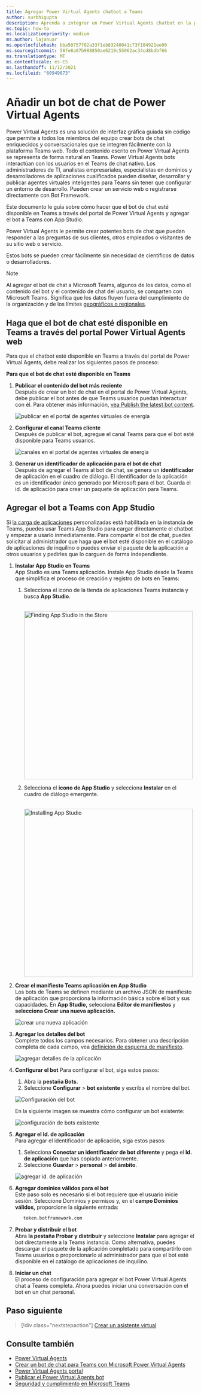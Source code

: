 ```yaml
---
title: Agregar Power Virtual Agents chatbot a Teams
author: surbhigupta
description: Aprenda a integrar un Power Virtual Agents chatbot en la plataforma Teams para crear bots de chat conversacionales e integrarlo con Teams
ms.topic: how-to
ms.localizationpriority: medium
ms.author: lajanuar
ms.openlocfilehash: bba50757f02a33f1eb83240041c73f104921ee00
ms.sourcegitcommit: 58fe8a87b988850ae6219c55062ac34cd8bdbf66
ms.translationtype: MT
ms.contentlocale: es-ES
ms.lasthandoff: 11/12/2021
ms.locfileid: "60949673"
---
```

# <a name="add-power-virtual-agents-chatbot"></a>Añadir un bot de chat de Power Virtual Agents 

Power Virtual Agents es una solución de interfaz gráfica guiada sin código que permite a todos los miembros del equipo crear bots de chat enriquecidos y conversacionales que se integren fácilmente con la plataforma Teams web. Todo el contenido escrito en Power Virtual Agents se representa de forma natural en Teams. Power Virtual Agents bots interactúan con los usuarios en el Teams de chat nativo. Los administradores de TI, analistas empresariales, especialistas en dominios y desarrolladores de aplicaciones cualificados pueden diseñar, desarrollar y publicar agentes virtuales inteligentes para Teams sin tener que configurar un entorno de desarrollo. Pueden crear un servicio web o registrarse directamente con Bot Framework. 

Este documento le guía sobre cómo hacer que el bot de chat esté disponible en Teams a través del portal de Power Virtual Agents y agregar el bot a Teams con App Studio. 

Power Virtual Agents le permite crear potentes bots de chat que puedan responder a las preguntas de sus clientes, otros empleados o visitantes de su sitio web o servicio.

Estos bots se pueden crear fácilmente sin necesidad de científicos de datos o desarrolladores.

> [!NOTE]
> Al agregar el bot de chat a Microsoft Teams, algunos de los datos, como el contenido del bot y el contenido de chat del usuario, se comparten con Microsoft Teams. Significa que los datos fluyen fuera del cumplimiento de la organización y de los límites [geográficos o regionales](/power-virtual-agents/data-location). <br/>

## <a name="make-your-chatbot-available-in-teams-through-the-power-virtual-agents-portal"></a>Haga que el bot de chat esté disponible en Teams a través del portal Power Virtual Agents web

Para que el chatbot esté disponible en Teams a través del portal de Power Virtual Agents, debe realizar los siguientes pasos de proceso:

**Para que el bot de chat esté disponible en Teams**

1. **Publicar el contenido del bot más reciente**  
Después de crear un bot de chat en el portal de Power Virtual Agents, debe publicar el bot antes de que Teams usuarios puedan interactuar con él. Para obtener más información, [vea Publish the latest bot content](/power-virtual-agents/publication-fundamentals-publish-channels#publish-the-latest-bot-content).

   ![publicar en el portal de agentes virtuales de energía](../../assets/images/pva-publish.png)

1. **Configurar el canal Teams cliente**  
Después de publicar el bot, agregue el canal Teams para que el bot esté disponible para Teams usuarios.

   ![canales en el portal de agentes virtuales de energía](../../assets/images/pva-channels.png)

1. **Generar un identificador de aplicación para el bot de chat**  
Después de agregar el Teams al bot de chat, se genera un **identificador** de aplicación en el cuadro de diálogo. El identificador de la aplicación es un identificador único generado por Microsoft para el bot. Guarda el id. de aplicación para crear un paquete de aplicación para Teams.

## <a name="add-your-bot-to-teams-using-app-studio"></a>Agregar el bot a Teams con App Studio

Si [la carga de aplicaciones](/microsoftteams/admin-settings) personalizadas está habilitada en la instancia de Teams, puedes usar Teams App Studio para cargar directamente el chatbot y empezar a usarlo inmediatamente. Para compartir el bot de chat, puedes solicitar al administrador que haga que el bot esté disponible en el catálogo de aplicaciones de inquilino o puedes enviar el paquete de la aplicación a otros usuarios y pedirles que lo carguen de forma independiente.

1. **Instalar App Studio en Teams**  
App Studio es una Teams aplicación. Instale App Studio desde la Teams que simplifica el proceso de creación y registro de bots en Teams: 

   1. Selecciona el icono de la tienda de aplicaciones Teams instancia y busca **App Studio**.

      &emsp;&emsp; <img  width="450px" alt="Finding App Studio in the Store" src="../../assets/images/get-started/app-studio-store.png"/>   

   1. Selecciona el **icono de App Studio** y selecciona **Instalar** en el cuadro de diálogo emergente.

      &emsp;&emsp; <img  width="450px" alt="Installing App Studio" src="../../assets/images/get-started/app-studio-install.png"/>

1. **Crear el manifiesto Teams aplicación en App Studio**  
Los bots de Teams se definen mediante un archivo JSON de manifiesto de aplicación que proporciona la información básica sobre el bot y sus capacidades. En **App Studio,** selecciona **Editor de manifiestos** y **selecciona Crear una nueva aplicación.**

    ![crear una nueva aplicación](../../assets/images/get-started/create-new-app.png)

1. **Agregar los detalles del bot**  
Complete todos los campos necesarios. Para obtener una descripción completa de cada campo, vea [definición de esquema de manifiesto](../../resources/schema/manifest-schema.md).

    ![agregar detalles de la aplicación](../../assets/images/get-started/add-app-details.png)

1. **Configurar el bot** Para configurar el bot, siga estos pasos: 
     1. Abra la **pestaña Bots.** 
     1. Seleccione **Configurar**  >  **bot existente** y escriba el nombre del bot.

   ![Configuración del bot](../../assets/images/get-started/bot-set-up.png) 

   En la siguiente imagen se muestra cómo configurar un bot existente:      

   ![configuración de bots existente](../../assets/images/get-started/existing-bot-set-up.png)
       
1. **Agregar el id. de aplicación**  
Para agregar el identificador de aplicación, siga estos pasos:  
    1. Selecciona **Conectar un identificador de bot diferente** y pega el **Id. de aplicación** que has copiado anteriormente. 
    1. Seleccione **Guardar**  >  **personal**  >  **del ámbito**.

    ![agregar id. de aplicación](../../assets/images/get-started/add-app-id.png)

1. **Agregar dominios válidos para el bot**  
Este paso solo es necesario si el bot requiere que el usuario inicie sesión. Seleccione Dominios y permisos y, en el **campo Dominios** **válidos,** proporcione la siguiente entrada:

    ```bash
       token.botframework.com
    ```

1. **Probar y distribuir el bot**  
Abra **la pestaña Probar y distribuir** y seleccione **Instalar** para agregar el bot directamente a la Teams instancia. Como alternativa, puedes descargar el paquete de la aplicación completado para compartirlo con Teams usuarios o proporcionarlo al administrador para que el bot esté disponible en el catálogo de aplicaciones de inquilino.

1. **Iniciar un chat**   
El proceso de configuración para agregar el bot Power Virtual Agents chat a Teams completa. Ahora puedes iniciar una conversación con el bot en un chat personal.

## <a name="next-step"></a>Paso siguiente

> [!div class="nextstepaction"]
> [Crear un asistente virtual](~/samples/virtual-assistant.md)

## <a name="see-also"></a>Consulte también

* [Power Virtual Agents](/power-virtual-agents/fundamentals-what-is-power-virtual-agents)  
* [Crear un bot de chat para Teams con Microsoft Power Virtual Agents](../bot-features.md#bots-with-power-virtual-agents) 
* [Power Virtual Agents portal](https://powervirtualagents.microsoft.com)
* [Publicar el Power Virtual Agents bot](/power-virtual-agents/publication-fundamentals-publish-channels)
* [Seguridad y cumplimiento en Microsoft Teams](/MicrosoftTeams/security-compliance-overview)


